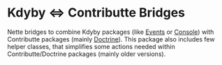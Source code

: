 # Kdyby <=> Contributte Bridges
Nette bridges to combine Kdyby packages (like [Events](https://github.com/kdyby/events) or [Console](https://github.com/kdyby/console)) with Contributte packages (mainly [Doctrine](https://github.com/contributte/doctrine-orm)).
This package also includes few helper classes, that simplifies some actions needed within Contributte/Doctrine packages (mainly older versions).